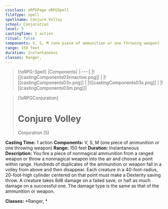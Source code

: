 ```yaml
---
cssclass: oRPGPage oRPGSpell
fileType: spell
spellname: Conjure_Volley
school: Conjuration
level: 5
castingTime: 1 action
ritual: false
components: V, S, M (one piece of ammunition or one throwing weapon)
range: 150 feet
duration: Instantaneous
classes: Ranger,
---
```

> [!oRPG-Spell]
> |Components|
> |:---:|
> |![[castingComponents03rinactive.png]] |
> |![[castingComponents03v.png]] |
> |![[castingComponents03s.png]] |
> |![[castingComponents03m.png]]|

> [!oRPGConjuration]
>#  Conjure Volley
> Conjuration  (5)

**Casting Time:** 1 action
**Components:** V, S, M (one piece of ammunition or one throwing weapon)
**Range:** 150 feet
**Duration:**  Instantaneous
**Description:**
You fire a piece of nonmagical ammunition from a ranged weapon or throw a nonmagical weapon into the air and choose a point within range. Hundreds of duplicates of the ammunition or weapon fall in a volley from above and then disappear. Each creature in a 40-foot-radius, 20-foot-high cylinder centered on that point must make a Dexterity saving throw. A creature takes 8d8 damage on a failed save, or half as much damage on a successful one. The damage type is the same as that of the ammunition or weapon.



**Classes:**  *Ranger, *


